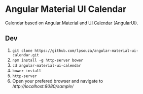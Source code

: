 # Angular Material UI Calendar

Calendar based on [Angular Material](https://material.angularjs.org/) and [UI Calendar](http://angular-ui.github.io/ui-calendar/) ([AngularUI](http://angular-ui.github.io/ui-calendar/)).

## Dev

1. `git clone https://github.com/lpsouza/angular-material-ui-calendar.git`
2. `npm install -g http-server bower`
3. `cd angular-material-ui-calendar`
4. `bower install`
5. `http-server`
6. Open your prefered browser and navigate to *http://localhost:8080/sample/*
